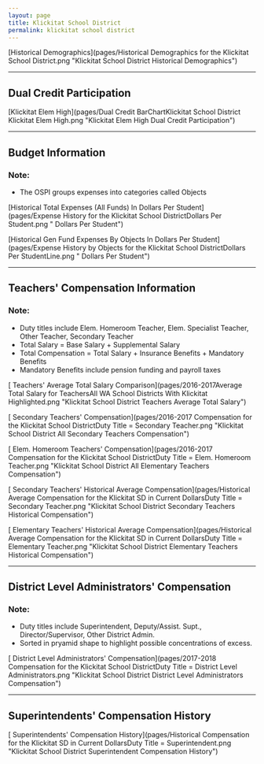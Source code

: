```yaml
---
layout: page
title: Klickitat School District
permalink: klickitat school district
---
```



[Historical Demographics](pages/Historical Demographics for the Klickitat School District.png "Klickitat School District Historical Demographics")

___

## Dual Credit Participation

[Klickitat Elem   High](pages/Dual Credit BarChartKlickitat School District Klickitat Elem   High.png "Klickitat Elem   High Dual Credit Participation")


___

## Budget Information
### Note:
- The OSPI groups expenses into categories called Objects

[Historical Total Expenses (All Funds) In Dollars Per Student](pages/Expense History for the Klickitat School DistrictDollars Per Student.png " Dollars Per Student")

[Historical Gen Fund Expenses By Objects In Dollars Per Student](pages/Expense History by Objects for the Klickitat School DistrictDollars Per StudentLine.png " Dollars Per Student")


___

## Teachers' Compensation Information
### Note:
- Duty titles include Elem. Homeroom Teacher, Elem. Specialist Teacher, Other Teacher, Secondary Teacher
- Total Salary = Base Salary + Supplemental Salary
- Total Compensation = Total Salary + Insurance Benefits + Mandatory Benefits
- Mandatory Benefits include pension funding and payroll taxes

[ Teachers' Average Total Salary Comparison](pages/2016-2017Average Total Salary for TeachersAll WA School Districts With Klickitat Highlighted.png "Klickitat School District Teachers Average Total Salary")

[ Secondary Teachers' Compensation](pages/2016-2017 Compensation for the Klickitat School DistrictDuty Title = Secondary Teacher.png "Klickitat School District All Secondary Teachers Compensation")

[ Elem. Homeroom Teachers' Compensation](pages/2016-2017 Compensation for the Klickitat School DistrictDuty Title = Elem. Homeroom Teacher.png "Klickitat School District All Elementary Teachers Compensation")

[ Secondary Teachers' Historical Average Compensation](pages/Historical Average Compensation for the Klickitat SD in Current DollarsDuty Title = Secondary Teacher.png "Klickitat School District Secondary Teachers Historical Compensation")

[ Elementary Teachers' Historical Average Compensation](pages/Historical Average Compensation for the Klickitat SD in Current DollarsDuty Title = Elementary Teacher.png "Klickitat School District Elementary Teachers Historical Compensation")


___

## District Level Administrators' Compensation

### Note:
- Duty titles include Superintendent, Deputy/Assist. Supt., Director/Supervisor, Other District Admin.
- Sorted in pryamid shape to highlight possible concentrations of excess.

[ District Level Administrators' Compensation](pages/2017-2018 Compensation for the Klickitat School DistrictDuty Title = District Level Administrators.png "Klickitat School District District Level Administrators Compensation")


___

## Superintendents' Compensation History

[ Superintendents' Compensation History](pages/Historical Compensation for the Klickitat SD in Current DollarsDuty Title = Superintendent.png "Klickitat School District Superintendent Compensation History")

